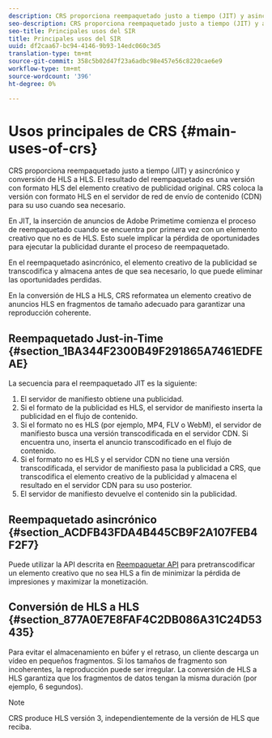 ```yaml
---
description: CRS proporciona reempaquetado justo a tiempo (JIT) y asincrónico y conversión de HLS a HLS. El resultado del reempaquetado es una versión con formato HLS del elemento creativo de publicidad original. CRS coloca la versión con formato HLS en el servidor de red de envío de contenido (CDN) para su uso cuando sea necesario.
seo-description: CRS proporciona reempaquetado justo a tiempo (JIT) y asincrónico y conversión de HLS a HLS. El resultado del reempaquetado es una versión con formato HLS del elemento creativo de publicidad original. CRS coloca la versión con formato HLS en el servidor de red de envío de contenido (CDN) para su uso cuando sea necesario.
seo-title: Principales usos del SIR
title: Principales usos del SIR
uuid: df2caa67-bc94-4146-9b93-14edc060c3d5
translation-type: tm+mt
source-git-commit: 358c5b02d47f23a6adbc98e457e56c8220cae6e9
workflow-type: tm+mt
source-wordcount: '396'
ht-degree: 0%

---
```



# Usos principales de CRS {#main-uses-of-crs}

CRS proporciona reempaquetado justo a tiempo (JIT) y asincrónico y conversión de HLS a HLS. El resultado del reempaquetado es una versión con formato HLS del elemento creativo de publicidad original. CRS coloca la versión con formato HLS en el servidor de red de envío de contenido (CDN) para su uso cuando sea necesario.

En JIT, la inserción de anuncios de Adobe Primetime comienza el proceso de reempaquetado cuando se encuentra por primera vez con un elemento creativo que no es de HLS. Esto suele implicar la pérdida de oportunidades para ejecutar la publicidad durante el proceso de reempaquetado.

En el reempaquetado asincrónico, el elemento creativo de la publicidad se transcodifica y almacena antes de que sea necesario, lo que puede eliminar las oportunidades perdidas.

En la conversión de HLS a HLS, CRS reformatea un elemento creativo de anuncios HLS en fragmentos de tamaño adecuado para garantizar una reproducción coherente.

## Reempaquetado Just-in-Time {#section_1BA344F2300B49F291865A7461EDFEAE}

La secuencia para el reempaquetado JIT es la siguiente:

1. El servidor de manifiesto obtiene una publicidad.
1. Si el formato de la publicidad es HLS, el servidor de manifiesto inserta la publicidad en el flujo de contenido.
1. Si el formato no es HLS (por ejemplo, MP4, FLV o WebM), el servidor de manifiesto busca una versión transcodificada en el servidor CDN. Si encuentra uno, inserta el anuncio transcodificado en el flujo de contenido.
1. Si el formato no es HLS y el servidor CDN no tiene una versión transcodificada, el servidor de manifiesto pasa la publicidad a CRS, que transcodifica el elemento creativo de la publicidad y almacena el resultado en el servidor CDN para su uso posterior.
1. El servidor de manifiesto devuelve el contenido sin la publicidad.

## Reempaquetado asincrónico {#section_ACDFB43FDA4B445CB9F2A107FEB4F2F7}

Puede utilizar la API descrita en [Reempaquetar API](../creative-repackaging-service/api-repackage.md) para pretranscodificar un elemento creativo que no sea HLS a fin de minimizar la pérdida de impresiones y maximizar la monetización.

## Conversión de HLS a HLS {#section_877A0E7E8FAF4C2DB086A31C24D53435}

Para evitar el almacenamiento en búfer y el retraso, un cliente descarga un vídeo en pequeños fragmentos. Si los tamaños de fragmento son incoherentes, la reproducción puede ser irregular. La conversión de HLS a HLS garantiza que los fragmentos de datos tengan la misma duración (por ejemplo, 6 segundos).

>[!NOTE]
>
>CRS produce HLS versión 3, independientemente de la versión de HLS que reciba.